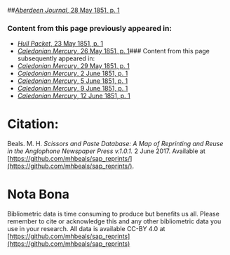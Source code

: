 ##[*Aberdeen Journal*, 28 May 1851, p. 1](https://mhbeals.github.io/sap_html/Aberdeen-Journal/Aberdeen-Journal-28-May-1851-p-1)

### Content from this page previously appeared in:
+ [*Hull Packet*, 23 May 1851, p. 1](https://mhbeals.github.io/sap_html/Hull-Packet/Hull-Packet-23-May-1851-p-1)
+ [*Caledonian Mercury*, 26 May 1851, p. 1](https://mhbeals.github.io/sap_html/Caledonian-Mercury/Caledonian-Mercury-26-May-1851-p-1)### Content from this page subsequently appeared in:
+ [*Caledonian Mercury*, 29 May 1851, p. 1](https://mhbeals.github.io/sap_html/Caledonian-Mercury/Caledonian-Mercury-29-May-1851-p-1)
+ [*Caledonian Mercury*, 2 June 1851, p. 1](https://mhbeals.github.io/sap_html/Caledonian-Mercury/Caledonian-Mercury-2-June-1851-p-1)
+ [*Caledonian Mercury*, 5 June 1851, p. 1](https://mhbeals.github.io/sap_html/Caledonian-Mercury/Caledonian-Mercury-5-June-1851-p-1)
+ [*Caledonian Mercury*, 9 June 1851, p. 1](https://mhbeals.github.io/sap_html/Caledonian-Mercury/Caledonian-Mercury-9-June-1851-p-1)
+ [*Caledonian Mercury*, 12 June 1851, p. 1](https://mhbeals.github.io/sap_html/Caledonian-Mercury/Caledonian-Mercury-12-June-1851-p-1)
                    
# Citation: 

Beals. M. H. *Scissors and Paste Database: A Map of Reprinting and Reuse in the Anglophone Newspaper Press v.1.0.1.* 2 June 2017. Available at [https://github.com/mhbeals/sap_reprints/](https://github.com/mhbeals/sap_reprints/). 
                    
# Nota Bona

Bibliometric data is time consuming to produce but benefits us all. Please remember to cite or acknowledge this and any other bibliometric data you use in your research. All data is available CC-BY 4.0 at [https://github.com/mhbeals/sap_reprints](https://github.com/mhbeals/sap_reprints)